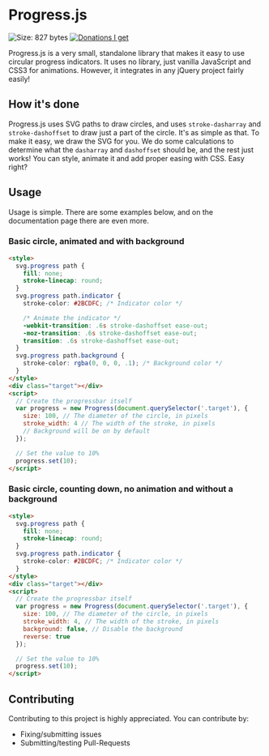 # Progress.js
![Size: 827 bytes](https://img.shields.io/badge/Size-827%20bytes-green.svg?style=flat)
[![Donations I get](https://img.shields.io/gratipay/jeroenvisser101.svg?style=flat)](https://gratipay.com/jeroenvisser101/)

Progress.js is a very small, standalone library that makes it easy to use circular progress indicators. It uses no library, just vanilla JavaScript and CSS3 for animations. However, it integrates in any jQuery project fairly easily!

## How it's done
Progress.js uses SVG paths to draw circles, and uses `stroke-dasharray` and `stroke-dashoffset` to draw just a part of the circle. It's as simple as that. To make it easy, we draw the SVG for you. We do some calculations to determine what the `dasharray` and `dashoffset` should be, and the rest just works! You can style, animate it and add proper easing with CSS. Easy right?

## Usage
Usage is simple. There are some examples below, and on the documentation page there are even more.

### Basic circle, animated and with background
``` html
<style>
  svg.progress path {
    fill: none;
    stroke-linecap: round;
  }
  svg.progress path.indicator {
    stroke-color: #2BCDFC; /* Indicator color */

    /* Animate the indicator */
    -webkit-transition: .6s stroke-dashoffset ease-out;
    -moz-transition: .6s stroke-dashoffset ease-out;
    transition: .6s stroke-dashoffset ease-out;
  }
  svg.progress path.background {
    stroke-color: rgba(0, 0, 0, .1); /* Background color */
  }
</style>
<div class="target"></div>
<script>
  // Create the progressbar itself
  var progress = new Progress(document.querySelector('.target'), {
    size: 100, // The diameter of the circle, in pixels
    stroke_width: 4 // The width of the stroke, in pixels
    // Background will be on by default
  });

  // Set the value to 10%
  progress.set(10);
</script>
```

### Basic circle, counting down, no animation and without a background
``` html
<style>
  svg.progress path {
    fill: none;
    stroke-linecap: round;
  }
  svg.progress path.indicator {
    stroke-color: #2BCDFC; /* Indicator color */
  }
</style>
<div class="target"></div>
<script>
  // Create the progressbar itself
  var progress = new Progress(document.querySelector('.target'), {
    size: 100, // The diameter of the circle, in pixels
    stroke_width: 4, // The width of the stroke, in pixels
    background: false, // Disable the background
    reverse: true
  });

  // Set the value to 10%
  progress.set(10);
</script>
```

## Contributing
Contributing to this project is highly appreciated. You can contribute by:
 - Fixing/submitting issues
 - Submitting/testing Pull-Requests
